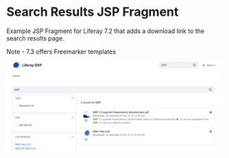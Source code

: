 # Search Results JSP Fragment

Example JSP Fragment for Liferay 7.2 that adds a download link to the search results page. 

Note - 7.3 offers Freemarker templates


![Example](https://github.com/mountc/search-results-jsp-fragment/blob/master/search-results.png)

